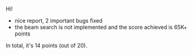 Hi!
- nice report, 2 important bugs fixed
- the beam search is not implemented and the score achieved is 65K+ points

In total, it's 14 points (out of 20).
